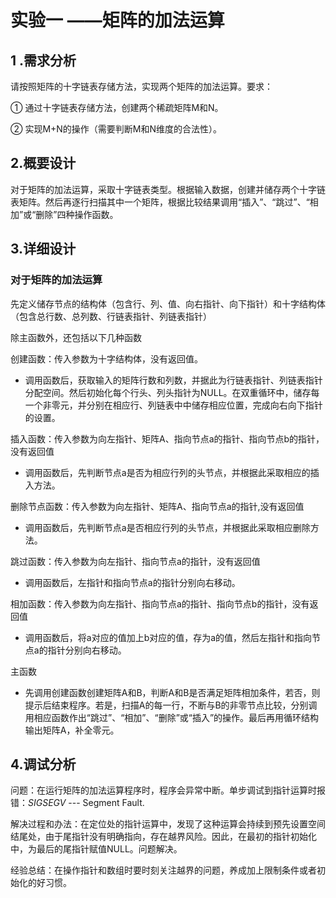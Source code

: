# 实验一 ——矩阵的加法运算

## 1 .需求分析

请按照矩阵的十字链表存储方法，实现两个矩阵的加法运算。要求：

①  通过十字链表存储方法，创建两个稀疏矩阵M和N。

②  实现M+N的操作（需要判断M和N维度的合法性）。

## 2.概要设计

对于矩阵的加法运算，采取十字链表类型。根据输入数据，创建并储存两个十字链表矩阵。然后再逐行扫描其中一个矩阵，根据比较结果调用“插入”、“跳过”、“相加”或“删除”四种操作函数。

## 3.详细设计

### 对于矩阵的加法运算

先定义储存节点的结构体（包含行、列、值、向右指针、向下指针）和十字结构体（包含总行数、总列数、行链表指针、列链表指针）

除主函数外，还包括以下几种函数

创建函数：传入参数为十字结构体，没有返回值。

* 调用函数后，获取输入的矩阵行数和列数，并据此为行链表指针、列链表指针分配空间。然后初始化每个行头、列头指针为NULL。在双重循环中，储存每一个非零元，并分别在相应行、列链表中中储存相应位置，完成向右向下指针的设置。

插入函数：传入参数为向左指针、矩阵A、指向节点a的指针、指向节点b的指针，没有返回值

* 调用函数后，先判断节点a是否为相应行列的头节点，并根据此采取相应的插入方法。

删除节点函数：传入参数为向左指针、矩阵A、指向节点a的指针,没有返回值

* 调用函数后，先判断节点a是否相应行列的头节点，并根据此采取相应删除方法。

跳过函数：传入参数为向左指针、指向节点a的指针，没有返回值

* 调用函数后，左指针和指向节点a的指针分别向右移动。

相加函数：传入参数为向左指针、指向节点a的指针、指向节点b的指针，没有返回值

* 调用函数后，将a对应的值加上b对应的值，存为a的值，然后左指针和指向节点a的指针分别向右移动。

主函数

* 先调用创建函数创建矩阵A和B，判断A和B是否满足矩阵相加条件，若否，则提示后结束程序。若是，扫描A的每一行，不断与B的非零节点比较，分别调用相应函数作出“跳过”、“相加”、“删除”或“插入”的操作。最后再用循环结构输出矩阵A，补全零元。

## 4.调试分析

问题：在运行矩阵的加法运算程序时，程序会异常中断。单步调试到指针运算时报错：*SIGSEGV* --- Segment Fault.

解决过程和办法：在定位处的指针运算中，发现了这种运算会持续到预先设置空间结尾处，由于尾指针没有明确指向，存在越界风险。因此，在最初的指针初始化中，为最后的尾指针赋值NULL。问题解决。

经验总结：在操作指针和数组时要时刻关注越界的问题，养成加上限制条件或者初始化的好习惯。
